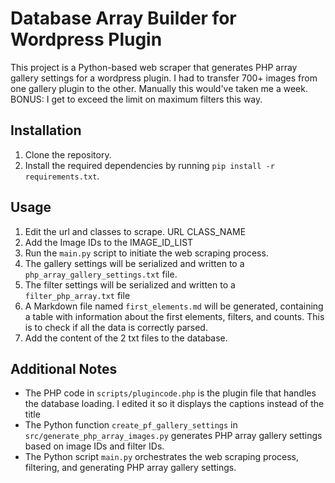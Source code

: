 # Database Array Builder for Wordpress Plugin

This project is a Python-based web scraper that generates PHP array gallery settings for a wordpress plugin. I had to transfer 700+ images from one gallery plugin to the other. 
Manually this would've taken me a week.
BONUS: I get to exceed the limit on maximum filters this way. 

## Installation

1. Clone the repository.
2. Install the required dependencies by running `pip install -r requirements.txt`.

## Usage

1. Edit the url and classes to scrape. URL CLASS_NAME
2. Add the Image IDs to the IMAGE_ID_LIST 
3. Run the `main.py` script to initiate the web scraping process.
4. The gallery settings will be serialized and written to a `php_array_gallery_settings.txt` file.
5. The filter settings will be serialized and written to a `filter_php_array.txt` file
6. A Markdown file named `first_elements.md` will be generated, containing a table with information about the first elements, filters, and counts. This is to check if all the data is correctly parsed. 
7. Add the content of the 2 txt files to the database.
   
## Additional Notes

- The PHP code in `scripts/plugincode.php` is the plugin file that handles the database loading. I edited it  so it displays the captions instead of the title
- The Python function `create_pf_gallery_settings` in `src/generate_php_array_images.py` generates PHP array gallery settings based on image IDs and filter IDs.
- The Python script `main.py` orchestrates the web scraping process, filtering, and generating PHP array gallery settings.
